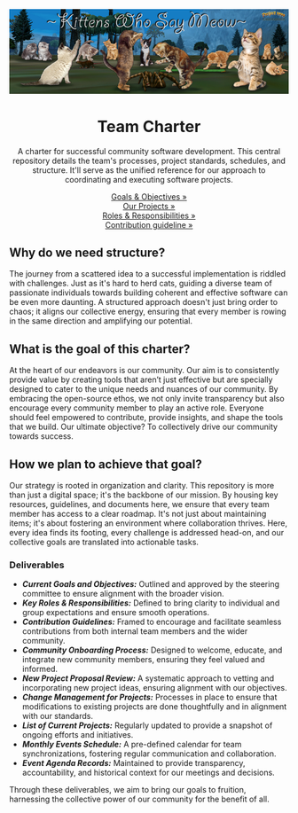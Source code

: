 <div align="center">
  <a href="https://github.com/KWSM-P99/project-governance">
    <img alt="KWSM Banner" src="./media/kwsm-banner.jpg">
  </a>
</div>
<div align="center">
  <h1>Team Charter</h1>
<p align="center">A charter for successful community software development. This central repository details the team's processes, project standards, schedules, and structure. It'll serve as the unified reference for our approach to coordinating and executing software projects.</p>

<div align="center">
  
[Goals & Objectives »](https://github.com/KWSM-P99/project-governance/edit/main/README.md)<br>
[Our Projects »](https://github.com/KWSM-P99/project-governance/edit/main/README.md)<br>
[Roles & Responsibilities »](https://github.com/KWSM-P99/project-governance/edit/main/README.md)<br>
[Contribution guideline »](https://github.com/KWSM-P99/project-governance/edit/main/README.md)<br>

</div>
</div>


##

## Why do we need structure?

The journey from a scattered idea to a successful implementation is riddled with challenges. Just as it's hard to herd cats, guiding a diverse team of passionate individuals towards building coherent and effective software can be even more daunting. A structured approach doesn't just bring order to chaos; it aligns our collective energy, ensuring that every member is rowing in the same direction and amplifying our potential.

## What is the goal of this charter?

At the heart of our endeavors is our community. Our aim is to consistently provide value by creating tools that aren’t just effective but are specially designed to cater to the unique needs and nuances of our community. By embracing the open-source ethos, we not only invite transparency but also encourage every community member to play an active role. Everyone should feel empowered to contribute, provide insights, and shape the tools that we build. Our ultimate objective? To collectively drive our community towards success.

## How we plan to achieve that goal?

Our strategy is rooted in organization and clarity. This repository is more than just a digital space; it's the backbone of our mission. By housing key resources, guidelines, and documents here, we ensure that every team member has access to a clear roadmap. It's not just about maintaining items; it's about fostering an environment where collaboration thrives. Here, every idea finds its footing, every challenge is addressed head-on, and our collective goals are translated into actionable tasks.

### Deliverables

- ***Current Goals and Objectives:*** Outlined and approved by the steering committee to ensure alignment with the broader vision.
- ***Key Roles & Responsibilities:*** Defined to bring clarity to individual and group expectations and ensure smooth operations.
- ***Contribution Guidelines:*** Framed to encourage and facilitate seamless contributions from both internal team members and the wider community.
- ***Community Onboarding Process:*** Designed to welcome, educate, and integrate new community members, ensuring they feel valued and informed.
- ***New Project Proposal Review:*** A systematic approach to vetting and incorporating new project ideas, ensuring alignment with our objectives.
- ***Change Management for Projects:*** Processes in place to ensure that modifications to existing projects are done thoughtfully and in alignment with our standards.
- ***List of Current Projects:*** Regularly updated to provide a snapshot of ongoing efforts and initiatives.
- ***Monthly Events Schedule:*** A pre-defined calendar for team synchronizations, fostering regular communication and collaboration.
- ***Event Agenda Records:*** Maintained to provide transparency, accountability, and historical context for our meetings and decisions.

Through these deliverables, we aim to bring our goals to fruition, harnessing the collective power of our community for the benefit of all.

##

